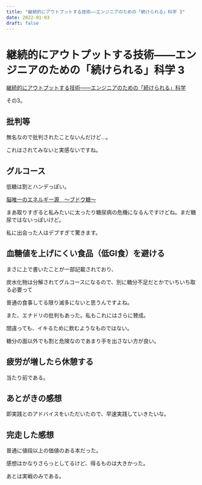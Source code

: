 ```yaml
---
title: "継続的にアウトプットする技術――エンジニアのための「続けられる」科学 3"
date: 2022-01-03
draft: false
---
```

# 継続的にアウトプットする技術――エンジニアのための「続けられる」科学 3

[継続的にアウトプットする技術――エンジニアのための「続けられる」科学](https://booth.pm/ja/items/1302506)



その3。



## 批判等



無名なので批判されたことないんだけど...。



これはされてみないと実感ないですね。



## グルコース



低糖は割とハンデっぽい。



[脳唯一のエネルギー源　～ブドウ糖～](https://www.abeseika.co.jp/topics/detail/11)



まあ取りすぎると私みたいに太ったり糖尿病の危機になるんですけどね。まだ糖尿ではないっぽいけど。



私に出会った人はデブすぎて驚きます。



## 血糖値を上げにくい食品（低GI食）を避ける



まさに上で書いたことが一部記載されており、



炭水化物は分解されてグルコースになるので、別に糖分不足だとかでいちいち取る必要って



普通の食事してる限り滅多にないと思うんですよね。



また、エナドリの批判もあった。私もこれにはさらに賛成。



間違っても、イキるために飲むようなものではない。



糖分の面以外でも割と危険なのであまり手を出さない方が良い。



## 疲労が増したら休憩する



当たり前である。



## あとがきの感想



即実践とのアドバイスをいただいたので、早速実践していきたいな。



## 完走した感想



普通に値段以上の価値のある本だった。



感想はかなりさらっとしてるけど、得るものは大きかった。



あとは実戦のみである。
